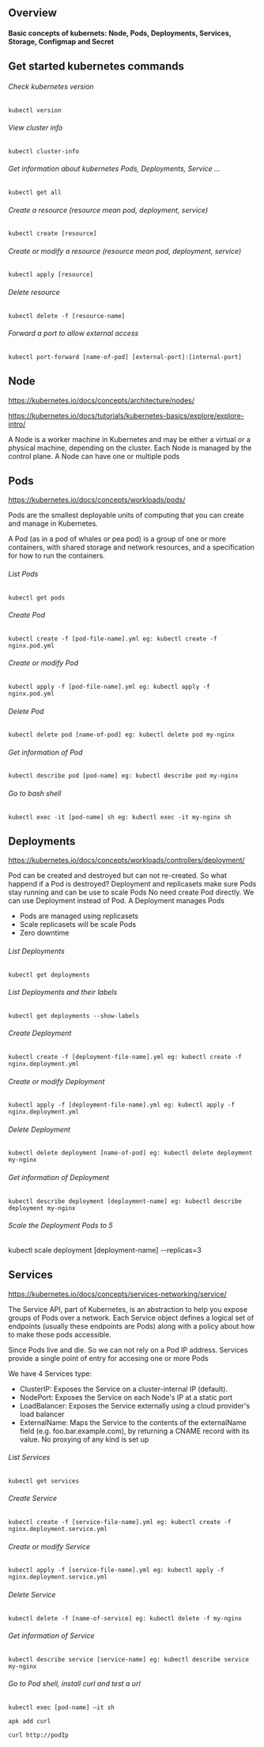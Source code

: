 ## Overview

<h4>
Basic concepts of kubernets: Node, Pods, Deployments, Services, Storage, Configmap and Secret
</h4>

## Get started kubernetes commands

<h6>Check kubernetes version</h6>

```
kubectl version
```

<h6>View cluster info</h6>

```
kubectl cluster-info
```

<h6>Get information about kubernetes Pods, Deployments, Service ...</h6>

```
kubectl get all
```

<h6>Create a resource (resource mean pod, deployment, service)</h6>

```
kubectl create [resource]
```

<h6>Create or modify a resource (resource mean pod, deployment, service)</h6>

```
kubectl apply [resource]
```

<h6>Delete resource</h6>

```
kubectl delete -f [resource-name]
```

<h6>Forward a port to allow external access</h6>

```
kubectl port-forward [name-of-pod] [external-port]:[internal-port]
```

## Node

https://kubernetes.io/docs/concepts/architecture/nodes/

https://kubernetes.io/docs/tutorials/kubernetes-basics/explore/explore-intro/

A Node is a worker machine in Kubernetes and may be either a virtual or a physical machine, depending on the cluster. Each Node is managed by the control plane. A Node can have one or multiple pods

## Pods

https://kubernetes.io/docs/concepts/workloads/pods/

Pods are the smallest deployable units of computing that you can create and manage in Kubernetes.

A Pod (as in a pod of whales or pea pod) is a group of one or more containers, with shared storage and network resources, and a specification for how to run the containers.

<h6>List Pods</h6>

```
kubectl get pods
```

<h6>Create Pod</h6>

```
kubectl create -f [pod-file-name].yml eg: kubectl create -f nginx.pod.yml
```

<h6>Create or modify Pod</h6>

```
kubectl apply -f [pod-file-name].yml eg: kubectl apply -f nginx.pod.yml
```

<h6>Delete Pod</h6>

```
kubectl delete pod [name-of-pod] eg: kubectl delete pod my-nginx
```

<h6>Get information of Pod</h6>

```
kubectl describe pod [pod-name] eg: kubectl describe pod my-nginx
```

<h6>Go to bash shell</h6>

```
kubectl exec -it [pod-name] sh eg: kubectl exec -it my-nginx sh
```

## Deployments

https://kubernetes.io/docs/concepts/workloads/controllers/deployment/

Pod can be created and destroyed but can not re-created. So what happend if a Pod is destroyed?
Deployment and replicasets make sure Pods stay running and can be use to scale Pods
No need create Pod directly. We can use Deployment instead of Pod.
A Deployment manages Pods

- Pods are managed using replicasets
- Scale replicasets will be scale Pods
- Zero downtime

<h6>List Deployments</h6>

```
kubectl get deployments
```

<h6>List Deployments and their labels</h6>

```
kubectl get deployments --show-labels
```

<h6>Create Deployment</h6>

```
kubectl create -f [deployment-file-name].yml eg: kubectl create -f nginx.deployment.yml
```

<h6>Create or modify Deployment</h6>

```
kubectl apply -f [deployment-file-name].yml eg: kubectl apply -f nginx.deployment.yml
```

<h6>Delete Deployment</h6>

```
kubectl delete deployment [name-of-pod] eg: kubectl delete deployment my-nginx
```

<h6>Get information of Deployment</h6>

```
kubectl describe deployment [deployment-name] eg: kubectl describe deployment my-nginx
```

<h6>Scale the Deployment Pods to 5</h6>
kubectl scale deployment [deployment-name] --replicas=3

## Services

https://kubernetes.io/docs/concepts/services-networking/service/

The Service API, part of Kubernetes, is an abstraction to help you expose groups of Pods over a network. Each Service object defines a logical set of endpoints (usually these endpoints are Pods) along with a policy about how to make those pods accessible.

Since Pods live and die. So we can not rely on a Pod IP address. Services provide a single point of entry for accesing one or more Pods

We have 4 Services type:

- ClusterIP: Exposes the Service on a cluster-internal IP (default).
- NodePort: Exposes the Service on each Node's IP at a static port
- LoadBalancer: Exposes the Service externally using a cloud provider's load balancer
- ExternalName: Maps the Service to the contents of the externalName field (e.g. foo.bar.example.com), by returning a CNAME record with its value. No proxying of any kind is set up

<h6>List Services</h6>

```
kubectl get services
```

<h6>Create Service</h6>

```
kubectl create -f [service-file-name].yml eg: kubectl create -f nginx.deployment.service.yml
```

<h6>Create or modify Service</h6>

```
kubectl apply -f [service-file-name].yml eg: kubectl apply -f nginx.deployment.service.yml
```

<h6>Delete Service</h6>

```
kubectl delete -f [name-of-service] eg: kubectl delete -f my-nginx
```

<h6>Get information of Service</h6>

```
kubectl describe service [service-name] eg: kubectl describe service my-nginx
```

<h6>Go to Pod shell, install curl and test a url</h6>

```
kubectl exec [pod-name] –it sh

apk add curl

curl http://podIp
```
